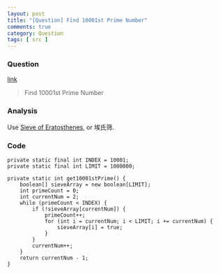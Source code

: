 ```yaml
---
layout: post
title: "[Question] Find 10001st Prime Number"
comments: true
category: Question
tags: [ src ]
---
```


### Question 

[link](http://stackoverflow.com/a/2493059)

> Find 10001st Prime Number

### Analysis

Use [Sieve of Eratosthenes](http://en.wikipedia.org/wiki/Sieve_of_Eratosthenes), or 埃氏筛. 

### Code

	private static final int INDEX = 10001;
	private static final int LIMIT = 1000000;

	private static int get10001stPrime() {
		boolean[] sieveArray = new boolean[LIMIT];
		int primeCount = 0;
		int currentNum = 2;
		while (primeCount < INDEX) {
			if (!sieveArray[currentNum]) {
				primeCount++;
				for (int i = currentNum; i < LIMIT; i += currentNum) {
					sieveArray[i] = true;
				}
			}
			currentNum++;
		}
		return currentNum - 1;
	}
